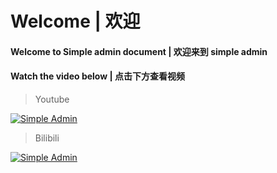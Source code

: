 # Welcome | 欢迎

#### Welcome to Simple admin document | 欢迎来到 simple admin

#### Watch the video below | 点击下方查看视频

> Youtube

[![Simple Admin](https://res.cloudinary.com/marcomontalbano/image/upload/v1662387686/video_to_markdown/images/youtube--Cr_qmYS0duI-c05b58ac6eb4c4700831b2b3070cd403.jpg)](https://www.youtube.com/watch?v=Cr_qmYS0duI "Simple Admin")

> Bilibili

[![Simple Admin](https://res.cloudinary.com/marcomontalbano/image/upload/v1662387686/video_to_markdown/images/youtube--Cr_qmYS0duI-c05b58ac6eb4c4700831b2b3070cd403.jpg)](https://www.bilibili.com/video/BV1ie4y1o7z7)